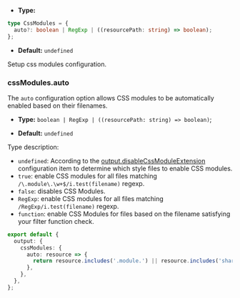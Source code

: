 - **Type:**

```ts
type CssModules = {
  auto?: boolean | RegExp | ((resourcePath: string) => boolean);
};
```

- **Default:** `undefined`

Setup css modules configuration.

### cssModules.auto

The `auto` configuration option allows CSS modules to be automatically enabled based on their filenames.

- **Type:** `boolean | RegExp | ((resourcePath: string) => boolean)`;

- **Default:** `undefined`

Type description:

- `undefined`: According to the [output.disableCssModuleExtension](https://modernjs.dev/builder/en/api/config-output.html#outputdisablecssmoduleextension) configuration item to determine which style files to enable CSS modules.
- `true`: enable CSS modules for all files matching `/\.module\.\w+$/i.test(filename)` regexp.
- `false`: disables CSS Modules.
- `RegExp`: enable CSS modules for all files matching `/RegExp/i.test(filename)` regexp.
- `function`: enable CSS Modules for files based on the filename satisfying your filter function check.

```ts
export default {
  output: {
    cssModules: {
      auto: resource => {
        return resource.includes('.module.') || resource.includes('shared/');
      },
    },
  },
};
```
